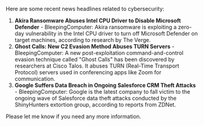 Here are some recent news headlines related to cybersecurity:
1. **Akira Ransomware Abuses Intel CPU Driver to Disable Microsoft Defender** - BleepingComputer: Akira ransomware is exploiting a zero-day vulnerability in the Intel CPU driver to turn off Microsoft Defender on target machines, according to research by The Verge.
2. **Ghost Calls: New C2 Evasion Method Abuses TURN Servers** - BleepingComputer: A new post-exploitation command-and-control evasion technique called "Ghost Calls" has been discovered by researchers at Cisco Talos. It abuses TURN (Real-Time Transport Protocol) servers used in conferencing apps like Zoom for communication.
3. **Google Suffers Data Breach in Ongoing Salesforce CRM Theft Attacks** - BleepingComputer: Google is the latest company to fall victim to the ongoing wave of Salesforce data theft attacks conducted by the ShinyHunters extortion group, according to reports from ZDNet.

Please let me know if you need any more information.
